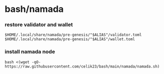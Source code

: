 # bash/namada

### restore validator and wallet
```
$HOME/.local/share/namada/pre-genesis/"$ALIAS"/validator.toml
$HOME/.local/share/namada/pre-genesis/"$ALIAS"/wallet.toml
```

### install namada node
```
bash <(wget -qO- https://raw.githubusercontent.com/celik23/bash/main/namada/namada.sh)
```

